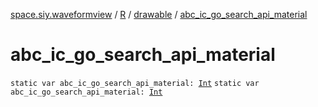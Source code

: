 [space.siy.waveformview](../../index.md) / [R](../index.md) / [drawable](index.md) / [abc_ic_go_search_api_material](./abc_ic_go_search_api_material.md)

# abc_ic_go_search_api_material

`static var abc_ic_go_search_api_material: `[`Int`](https://kotlinlang.org/api/latest/jvm/stdlib/kotlin/-int/index.html)
`static var abc_ic_go_search_api_material: `[`Int`](https://kotlinlang.org/api/latest/jvm/stdlib/kotlin/-int/index.html)